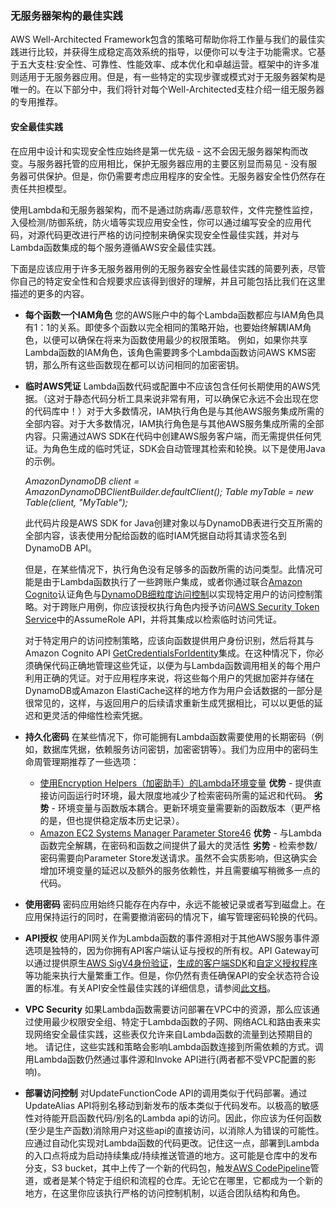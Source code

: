 ### 无服务器架构的最佳实践

AWS Well-Architected Framework包含的策略可帮助你将工作量与我们的最佳实践进行比较，并获得生成稳定高效系统的指导，以便你可以专注于功能需求。它基于五大支柱:安全性、可靠性、性能效率、成本优化和卓越运营。框架中的许多准则适用于无服务器应用。但是，有一些特定的实现步骤或模式对于无服务器架构是唯一的。在以下部分中，我们将针对每个Well-Architected支柱介绍一组无服务器的专用推荐。

#### 安全最佳实践

在应用中设计和实现安全性应始终是第一优先级 - 这不会因无服务器架构而改变。与服务器托管的应用相比，保护无服务器应用的主要区别显而易见 - 没有服务器可供保护。但是，你仍需要考虑应用程序的安全性。无服务器安全性仍然存在责任共担模型。

使用Lambda和无服务器架构，而不是通过防病毒/恶意软件，文件完整性监控，入侵检测/防御系统，防火墙等实现应用安全性，你可以通过编写安全的应用代码，对源代码更改进行严格的访问控制来确保实现安全性最佳实践，并对与Lambda函数集成的每个服务遵循AWS安全最佳实践。

下面是应该应用于许多无服务器用例的无服务器安全性最佳实践的简要列表，尽管你自己的特定安全性和合规要求应该得到很好的理解，并且可能包括比我们在这里描述的更多的内容。
- **每个函数一个IAM角色**
   您的AWS账户中的每个Lambda函数都应与IAM角色具有1：1的关系。即使多个函数以完全相同的策略开始，也要始终解耦IAM角色，以便可以确保在将来为函数使用最少的权限策略。
   例如，如果你共享Lambda函数的IAM角色，该角色需要跨多个Lambda函数访问AWS KMS密钥，那么所有这些函数现在都可以访问相同的加密密钥。
- **临时AWS凭证**
  Lambda函数代码或配置中不应该包含任何长期使用的AWS凭据。（这对于静态代码分析工具来说非常有用，可以确保它永远不会出现在您的代码库中！）对于大多数情况，IAM执行角色是与其他AWS服务集成所需的全部内容。对于大多数情况，IAM执行角色是与其他AWS服务集成所需的全部内容。只需通过AWS SDK在代码中创建AWS服务客户端，而无需提供任何凭证。为角色生成的临时凭证，SDK会自动管理其检索和轮换。以下是使用Java的示例。

    *AmazonDynamoDB client = AmazonDynamoDBClientBuilder.defaultClient();*
    *Table myTable = new Table(client, "MyTable");*

    此代码片段是AWS SDK for Java创建对象以与DynamoDB表进行交互所需的全部内容，该表使用分配给函数的临时IAM凭据自动将其请求签名到DynamoDB API。

    但是，在某些情况下，执行角色没有足够多的函数所需的访问类型。此情况可能是由于Lambda函数执行了一些跨账户集成，或者你通过联合[Amazon Cognito](https://aws.amazon.com/cn/cognito/)认证角色与[DynamoDB细粒度访问控制](https://docs.aws.amazon.com/amazondynamodb/latest/developerguide/specifying-conditions.html)以实现特定用户的访问控制策略。对于跨账户用例，你应该授权执行角色内授予访问[AWS Security Token Service](https://docs.aws.amazon.com/STS/latest/APIReference/Welcome.html)中的AssumeRole API，并将其集成以检索临时访问凭证。

    对于特定用户的访问控制策略，应该向函数提供用户身份识别，然后将其与Amazon Cognito API [GetCredentialsForIdentity](https://docs.aws.amazon.com/cognitoidentity/latest/APIReference/API_GetCredentialsForIdentity.html)集成。在这种情况下，你必须确保代码正确地管理这些凭证，以便为与Lambda函数调用相关的每个用户利用正确的凭证。对于应用程序来说，将这些每个用户的凭据加密并存储在DynamoDB或Amazon ElastiCache这样的地方作为用户会话数据的一部分是很常见的，这样，与返回用户的后续请求重新生成凭据相比，可以以更低的延迟和更灵活的伸缩性检索凭据。
- **持久化密码**
  在某些情况下，你可能拥有Lambda函数需要使用的长期密码（例如，数据库凭据，依赖服务访问密钥，加密密钥等）。我们为应用中的密码生命周管理期推荐了一些选项：
  - [使用Encryption Helpers（加密助手）的Lambda环境变量](https://docs.aws.amazon.com/lambda/latest/dg/env_variables.html#env_encrypt)
      **优势** - 提供直接访问函运行时环境，最大限度地减少了检索密码所需的延迟和代码。
      **劣势** - 环境变量与函数版本耦合。更新环境变量需要新的函数版本（更严格的是，但也提供稳定版本历史记录）。
  -  [Amazon EC2 Systems Manager Parameter Store46](https://docs.aws.amazon.com/systems-manager/latest/userguide/systems-manager-paramstore.html)
      **优势** - 与Lambda函数完全解耦，在密码和函数之间提供了最大的灵活性
      **劣势** - 检索参数/密码需要向Parameter Store发送请求。虽然不会实质影响，但这确实会增加环境变量的延迟以及额外的服务依赖性，并且需要编写稍微多一点的代码。
- **使用密码**
  密码应用始终只能存在内存中，永远不能被记录或者写到磁盘上。在应用保持运行的同时，在需要撤消密码的情况下，编写管理密码轮换的代码。
- **API授权**
  使用API网关作为Lambda函数的事件源相对于其他AWS服务事件源选项是独特的，因为你拥有API客户端认证与授权的所有权。API Gateway可以通过提供原生[AWS SigV4身份验证](https://docs.aws.amazon.com/general/latest/gr/signature-version-4.html)，[生成的客户端SDK](https://docs.aws.amazon.com/apigateway/latest/developerguide/how-to-generate-sdk.html)和[自定义授权程序](https://docs.aws.amazon.com/apigateway/latest/developerguide/welcome.html)等功能来执行大量繁重工作。但是，你仍然有责任确保API的安全状态符合设置的标准。有关API安全性最佳实践的详细信息，请参阅[此文档](https://docs.aws.amazon.com/apigateway/latest/developerguide/apigateway-control-access-to-api.html)。
- **VPC Security**
  如果Lambda函数需要访问部署在VPC中的资源，那么应该通过使用最少权限安全组、特定于Lambda函数的子网、网络ACL和路由表来实现网络安全最佳实践，这些表仅允许来自Lambda函数的流量到达预期目的地。
  请记住，这些实践和策略会影响Lambda函数连接到所需依赖的方式。调用Lambda函数仍然通过事件源和Invoke API进行(两者都不受VPC配置的影响)。
- **部署访问控制**
  对UpdateFunctionCode API的调用类似于代码部署。通过UpdateAlias API将别名移动到新发布的版本类似于代码发布。以极高的敏感性对待能开启函数代码/别名的Lambda api的访问。因此，你应该为任何函数(至少是生产函数)消除用户对这些api的直接访问，以消除人为错误的可能性。应通过自动化实现对Lambda函数的代码更改。记住这一点，部署到Lambda的入口点将成为启动持续集成/持续推送管道的地方。这可能是仓库中的发布分支，S3 bucket，其中上传了一个新的代码包，触发[AWS CodePipeline](https://aws.amazon.com/cn/codepipeline/)管道，或者是某个特定于组织和流程的仓库。无论它在哪里，它都成为一个新的地方，在这里你应该执行严格的访问控制机制，以适合团队结构和角色。
